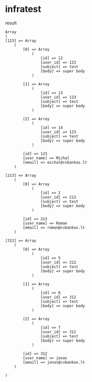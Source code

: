 # infratest
result

    Array
    (
    [123] => Array
        (
            [0] => Array
                (
                    [id] => 12
                    [user_id] => 123
                    [subject] => test
                    [body] => super body
                )

            [1] => Array
                (
                    [id] => 13
                    [user_id] => 123
                    [subject] => test
                    [body] => super body
                )

            [2] => Array
                (
                    [id] => 14
                    [user_id] => 123
                    [subject] => test
                    [body] => super body
                )

            [id] => 123
            [user_name] => Michal
            [email] => michal@cvbankas.lt
        )

    [213] => Array
        (
            [0] => Array
                (
                    [id] => 2
                    [user_id] => 213
                    [subject] => test
                    [body] => super body
                )

            [id] => 213
            [user_name] => Roman
            [email] => roman@cvbankas.lt
        )

    [312] => Array
        (
            [0] => Array
                (
                    [id] => 5
                    [user_id] => 312
                    [subject] => test
                    [body] => super body
                )

            [1] => Array
                (
                    [id] => 6
                    [user_id] => 312
                    [subject] => test
                    [body] => super body
                )

            [2] => Array
                (
                    [id] => 7
                    [user_id] => 312
                    [subject] => test
                    [body] => super body
                )

            [id] => 312
            [user_name] => jonas
            [email] => jonas@cvbankas.lt
        )

    )
